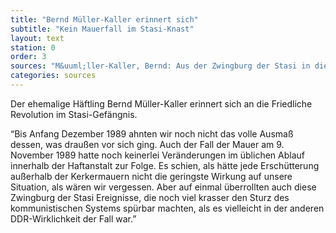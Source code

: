```yaml
---
title: "Bernd Müller-Kaller erinnert sich"
subtitle: "Kein Mauerfall im Stasi-Knast"
layout: text
station: 0
order: 3
sources: "M&uuml;ller-Kaller, Bernd: Aus der Zwingburg der Stasi in die Freiheit, in: M&uuml;ller-Kaller, Bernd (Hg.): Freiheit f&uuml;r die politischen Gefangenen der DDR. R&uuml;ckblick auf den Herbst 1989 in der Sonderhaftanstalt der Stasi Bautzen II. Eine Dokumentation, Projekt des Landesverbandes der VOS-Sachsen 2014, S. 82-89."
categories: sources
---
```


Der ehemalige H&auml;ftling Bernd M&uuml;ller-Kaller erinnert sich an die Friedliche Revolution im Stasi-Gef&auml;ngnis.

&ldquo;Bis Anfang Dezember 1989 ahnten wir noch nicht das volle Ausma&szlig; dessen, was drau&szlig;en vor sich ging. Auch der Fall der Mauer am 9. November 1989 hatte noch keinerlei Ver&auml;nderungen im &uuml;blichen Ablauf innerhalb der Haftanstalt zur Folge. Es schien, als h&auml;tte jede Ersch&uuml;tterung au&szlig;erhalb der Kerkermauern nicht die geringste Wirkung auf unsere Situation, als w&auml;ren wir vergessen. Aber auf einmal &uuml;berrollten auch diese Zwingburg der Stasi Ereignisse, die noch viel krasser den Sturz des kommunistischen Systems sp&uuml;rbar machten, als es vielleicht in der anderen DDR-Wirklichkeit der Fall war.&rdquo;